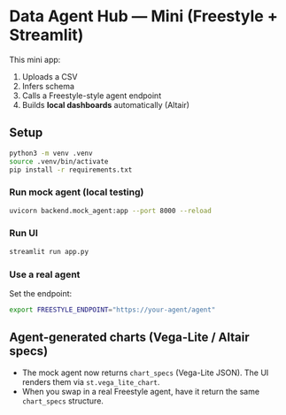 # Data Agent Hub — Mini (Freestyle + Streamlit)

This mini app:
1) Uploads a CSV
2) Infers schema
3) Calls a Freestyle-style agent endpoint
4) Builds **local dashboards** automatically (Altair)

## Setup
```bash
python3 -m venv .venv
source .venv/bin/activate
pip install -r requirements.txt
```

### Run mock agent (local testing)
```bash
uvicorn backend.mock_agent:app --port 8000 --reload
```

### Run UI
```bash
streamlit run app.py
```

### Use a real agent
Set the endpoint:
```bash
export FREESTYLE_ENDPOINT="https://your-agent/agent"
```


## Agent-generated charts (Vega-Lite / Altair specs)
- The mock agent now returns `chart_specs` (Vega-Lite JSON). The UI renders them via `st.vega_lite_chart`.
- When you swap in a real Freestyle agent, have it return the same `chart_specs` structure.
